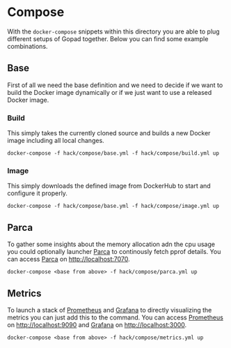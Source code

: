 # Compose

With the `docker-compose` snippets within this directory you are able to plug
different setups of Gopad together. Below you can find some example
combinations.

## Base

First of all we need the base definition and we need to decide if we want to
build the Docker image dynamically or if we just want to use a released Docker
image.

### Build

This simply takes the currently cloned source and builds a new Docker image
including all local changes.

```console
docker-compose -f hack/compose/base.yml -f hack/compose/build.yml up
```

### Image

This simply downloads the defined image from DockerHub to  start and configure
it properly.

```console
docker-compose -f hack/compose/base.yml -f hack/compose/image.yml up
```

## Parca

To gather some insights about the memory allocation adn the cpu usage you could
optionally launcher [Parca][parca] to continously fetch pprof details. You can
access [Parca][parca] on [http://localhost:7070](http://localhost:7070).

```console
docker-compose <base from above> -f hack/compose/parca.yml up
```

## Metrics

To launch a stack of [Prometheus][prometheus] and [Grafana][grafana] to directly
visualizing the metrics you can just add this to the command. You can access
[Prometheus][prometheus] on [http://localhost:9090](http://localhost:9090) and
[Grafana][grafana] on [http://localhost:3000](http://localhost:3000).

```console
docker-compose <base from above> -f hack/compose/metrics.yml up
```

[parca]: https://www.parca.dev/
[prometheus]: https://prometheus.io/
[grafana]: https://grafana.com/
